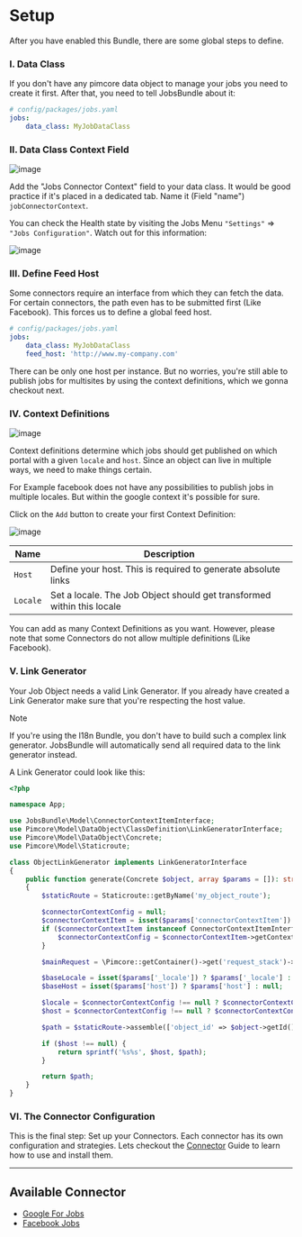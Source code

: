 # Setup

After you have enabled this Bundle, there are some global steps to define.

### I. Data Class
If you don't have any pimcore data object to manage your jobs you need to create it first.
After that, you need to tell JobsBundle about it:

```yaml
# config/packages/jobs.yaml
jobs:
    data_class: MyJobDataClass
```

### II. Data Class Context Field
![image](https://user-images.githubusercontent.com/700119/79228214-5dde5200-7e61-11ea-8771-16def34b5a1f.png)

Add the "Jobs Connector Context" field to your data class. It would be good practice if it's placed in a dedicated tab.
Name it (Field "name") `jobConnectorContext`.

You can check the Health state by visiting the Jobs Menu `"Settings"` => `"Jobs Configuration"`.
Watch out for this information:   

![image](https://user-images.githubusercontent.com/700119/79228442-b7df1780-7e61-11ea-8885-d11ff3bc3877.png)


### III. Define Feed Host
Some connectors require an interface from which they can fetch the data. For certain connectors, the path even has to be submitted first (Like Facebook).
This forces us to define a global feed host. 

```yaml
# config/packages/jobs.yaml
jobs:
    data_class: MyJobDataClass
    feed_host: 'http://www.my-company.com'
```

There can be only one host per instance. But no worries, you're still able to publish jobs for multisites by using the context definitions, which we gonna checkout next.

### IV. Context Definitions

![image](https://user-images.githubusercontent.com/700119/79229352-2a042c00-7e63-11ea-81f6-0e5add8606b7.png)

Context definitions determine which jobs should get published on which portal with a given `locale` and `host`.
Since an object can live in multiple ways, we need to make things certain.

For Example facebook does not have any possibilities to publish jobs in multiple locales. But within the google context it's possible for sure.

Click on the `Add` button to create your first Context Definition:

![image](https://user-images.githubusercontent.com/700119/79229692-c0385200-7e63-11ea-90d3-c156443a6f6a.png)

| Name     | Description                                                            |
|----------|------------------------------------------------------------------------|
| `Host`   | Define your host. This is required to generate absolute links          |
| `Locale` | Set a locale. The Job Object should get transformed within this locale |


You can add as many Context Definitions as you want. However, please note that some Connectors do not allow multiple definitions (Like Facebook). 

### V. Link Generator
Your Job Object needs a valid Link Generator. 
If you already have created a Link Generator make sure that you're respecting the host value.

> [!NOTE]  
> If you're using the I18n Bundle, you don't have to build such a complex link generator. 
> JobsBundle will automatically send all required data to the link generator instead.  


A Link Generator could look like this:

```php
<?php

namespace App;

use JobsBundle\Model\ConnectorContextItemInterface;
use Pimcore\Model\DataObject\ClassDefinition\LinkGeneratorInterface;
use Pimcore\Model\DataObject\Concrete;
use Pimcore\Model\Staticroute;

class ObjectLinkGenerator implements LinkGeneratorInterface
{
    public function generate(Concrete $object, array $params = []): string
    {
        $staticRoute = Staticroute::getByName('my_object_route');

        $connectorContextConfig = null;
        $connectorContextItem = isset($params['connectorContextItem']) ? $params['connectorContextItem'] : null;
        if ($connectorContextItem instanceof ConnectorContextItemInterface) {
            $connectorContextConfig = $connectorContextItem->getContextDefinition();
        }

        $mainRequest = \Pimcore::getContainer()->get('request_stack')->getMainRequest();

        $baseLocale = isset($params['_locale']) ? $params['_locale'] : $mainRequest->getLocale();
        $baseHost = isset($params['host']) ? $params['host'] : null;

        $locale = $connectorContextConfig !== null ? $connectorContextConfig->getLocale() : $baseLocale;
        $host = $connectorContextConfig !== null ? $connectorContextConfig->getHost() : $baseHost;

        $path = $staticRoute->assemble(['object_id' => $object->getId(), '_locale' => $locale]);

        if ($host !== null) {
            return sprintf('%s%s', $host, $path);
        }

        return $path;
    }
}
```

### VI. The Connector Configuration
This is the final step: Set up your Connectors. Each connector has its own configuration and strategies.
Lets checkout the [Connector](./10_Connectors.md) Guide to learn how to use and install them. 

***

## Available Connector
- [Google For Jobs](./Connectors/01_GoogleForJobs.md)
- [Facebook Jobs](./Connectors/02_FacebookJobs.md)